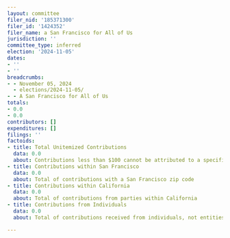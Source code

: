 ```yaml
---
layout: committee
filer_nid: '185371300'
filer_id: '1424352'
filer_name: a San Francisco for All of Us
jurisdiction: ''
committee_type: inferred
election: '2024-11-05'
dates:
- ''
- ''
breadcrumbs:
- - November 05, 2024
  - elections/2024-11-05/
- - A San Francisco for All of Us
totals:
- 0.0
- 0.0
contributors: []
expenditures: []
filings: ''
factoids:
- title: Total Unitemized Contributions
  data: 0.0
  about: Contributions less than $100 cannot be attributed to a specific individual
- title: Contributions within San Francisco
  data: 0.0
  about: Total of contributions with a San Francisco zip code
- title: Contributions within California
  data: 0.0
  about: Total of contributions from parties within California
- title: Contributions from Individuals
  data: 0.0
  about: Total of contributions received from individuals, not entities

---
```


